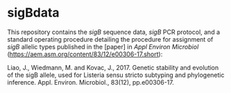 # sigBdata
This repository contains the *sigB* sequence data, *sigB* PCR protocol, and a standard operating procedure detailing the procedure for assignment of *sigB* allelic types published in the [paper] in *Appl Environ Microbiol* (https://aem.asm.org/content/83/12/e00306-17.short):

Liao, J., Wiedmann, M. and Kovac, J., 2017. Genetic stability and evolution of the sigB allele, used for Listeria sensu stricto subtyping and phylogenetic inference. Appl. Environ. Microbiol., 83(12), pp.e00306-17.
